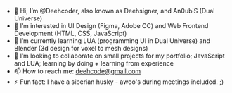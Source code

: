 - 👋 Hi, I’m @Deehcoder, also known as Deehsigner, and An0ubiS (Dual Universe)
- 👀 I’m interested in UI Design (Figma, Adobe CC) and Web Frontend Development (HTML, CSS, JavaScript)
- 🌱 I’m currently learning LUA (programming UI in Dual Universe) and Blender (3d design for voxel to mesh designs)
- 💞️ I’m looking to collaborate on small projects for my portfolio; JavaScript and LUA; learning by doing + learning from experience
- 📫 How to reach me: deehcode@gmail.com
- ⚡ Fun fact: I have a siberian husky - awoo's during meetings included. ;)

<!---
Deehcoder/Deehcoder is a ✨ special ✨ repository because its `README.md` (this file) appears on your GitHub profile.
You can click the Preview link to take a look at your changes.
--->
